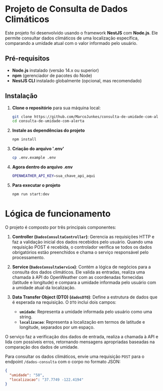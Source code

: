 # Projeto de Consulta de Dados Climáticos

Este projeto foi desenvolvido usando o framework **NestJS** com **Node.js**. Ele permite consultar dados climáticos de uma localização específica, comparando a umidade atual com o valor informado pelo usuário.

## Pré-requisitos

- **Node.js** instalado (versão 14.x ou superior)
- **npm** (gerenciador de pacotes do Node)
- **NestJS CLI** instalado globalmente (opcional, mas recomendado)

## Instalação

1. **Clone o repositório** para sua máquina local:
   ```bash
   git clone https://github.com/MarcoJunkes/consulta-de-umidade-com-alerta.git
   cd consulta-de-umidade-com-alerta

2. **Instale as dependências do projeto**
    ```bash
    npm install

3. **Criação do arquivo '.env'**
    ```bash
    cp .env.example .env

4. **Agora dentro do arquivo .env**
    ```bash
    OPENWEATHER_API_KEY=sua_chave_api_aqui 

5. **Para executar o projeto**
    ```bash
    npm run start:dev

# Lógica de funcionamento

O projeto é composto por três principais componentes:

1. **Controller (`DadosConsultaController`)**: Gerencia as requisições HTTP e faz a validação inicial dos dados recebidos pelo usuário. Quando uma requisição POST é recebida, o controlador verifica se todos os dados obrigatórios estão preenchidos e chama o serviço responsável pelo processamento.

2. **Service (`DadosConsultaService`)**: Contém a lógica de negócios para a consulta dos dados climáticos. Ele valida as entradas, realiza uma chamada à API do OpenWeather com as coordenadas fornecidas (latitude e longitude) e compara a umidade informada pelo usuário com a umidade atual da localização.

3. **Data Transfer Object (DTO) (`dadosDTO`)**: Define a estrutura de dados que é esperada na requisição. O `DTO` inclui dois campos:
   - **`umidade`**: Representa a umidade informada pelo usuário como uma string.
   - **`localizacao`**: Representa a localização em termos de latitude e longitude, separados por um espaço.

O serviço faz a verificação dos dados de entrada, realiza a chamada à API e lida com possíveis erros, retornando mensagens apropriadas baseadas na comparação dos dados de umidade.

Para consultar os dados climáticos, envie uma requisição `POST` para o endpoint `/dados-consulta` com o corpo no formato JSON:

```json
{
  "umidade": "50",
  "localizacao": "37.7749 -122.4194"
}


